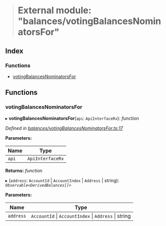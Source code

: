 > # External module: "balances/votingBalancesNominatorsFor"

## Index

### Functions

* [votingBalancesNominatorsFor](_balances_votingbalancesnominatorsfor_.md#votingbalancesnominatorsfor)

## Functions

###  votingBalancesNominatorsFor

▸ **votingBalancesNominatorsFor**(`api`: `ApiInterfaceRx`): *function*

*Defined in [balances/votingBalancesNominatorsFor.ts:17](https://github.com/polkadot-js/api/blob/c790cb5/packages/api-derive/src/balances/votingBalancesNominatorsFor.ts#L17)*

**Parameters:**

Name | Type |
------ | ------ |
`api` | `ApiInterfaceRx` |

**Returns:** *function*

▸ (`address`: `AccountId` | `AccountIndex` | `Address` | string): *`Observable<DerivedBalances[]>`*

**Parameters:**

Name | Type |
------ | ------ |
`address` | `AccountId` \| `AccountIndex` \| `Address` \| string |